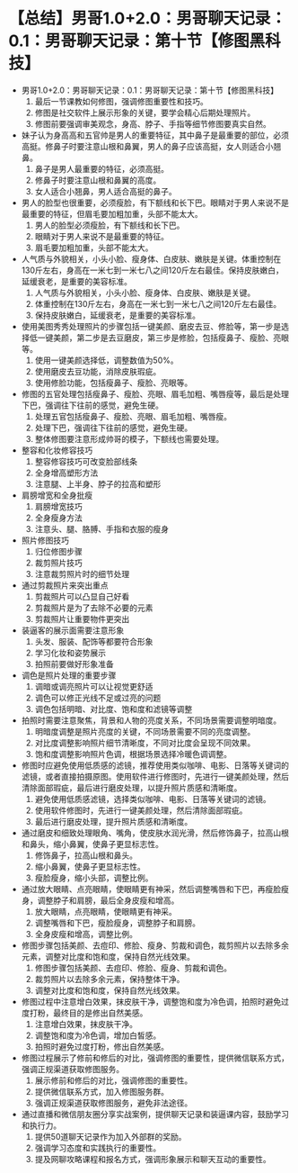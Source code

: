 # 【总结】男哥1.0+2.0：男哥聊天记录：0.1：男哥聊天记录：第十节【修图黑科技】

-   男哥1.0+2.0：男哥聊天记录：0.1：男哥聊天记录：第十节【修图黑科技】
    1.  最后一节课教如何修图，强调修图重要性和技巧。
    2.  修图是社交软件上展示形象的关键，要学会精心后期处理照片。
    3.  修图前要强调审美观念，身高、脖子、手指等细节修图要真实自然。
-   妹子认为身高高和五官帅是男人的重要特征，其中鼻子是最重要的部位，必须高挺。修鼻子时要注意山根和鼻翼，男人的鼻子应该高挺，女人则适合小翘鼻。
    1.  鼻子是男人最重要的特征，必须高挺。
    2.  修鼻子时要注意山根和鼻翼的高度。
    3.  女人适合小翘鼻，男人适合高挺的鼻子。
-   男人的脸型也很重要，必须瘦脸，有下额线和长下巴。眼睛对于男人来说不是最重要的特征，但眉毛要加粗加重，头部不能太大。
    1.  男人的脸型必须瘦脸，有下额线和长下巴。
    2.  眼睛对于男人来说不是最重要的特征。
    3.  眉毛要加粗加重，头部不能太大。
-   人气质与外貌相关，小头小脸、瘦身体、白皮肤、嫩肤是关键。体重控制在130斤左右，身高在一米七到一米七八之间120斤左右最佳。保持皮肤嫩白，延缓衰老，是重要的美容标准。
    1.  人气质与外貌相关，小头小脸、瘦身体、白皮肤、嫩肤是关键。
    2.  体重控制在130斤左右，身高在一米七到一米七八之间120斤左右最佳。
    3.  保持皮肤嫩白，延缓衰老，是重要的美容标准。
-   使用美图秀秀处理照片的步骤包括一键美颜、磨皮去豆、修脸等，第一步是选择低一键美颜，第二步是去豆磨皮，第三步是修脸，包括瘦鼻子、瘦脸、亮眼等。
    1.  使用一键美颜选择低，调整数值为50%。
    2.  使用磨皮去豆功能，消除皮肤瑕疵。
    3.  使用修脸功能，包括瘦鼻子、瘦脸、亮眼等。
-   修图的五官处理包括瘦鼻子、瘦脸、亮眼、眉毛加粗、嘴唇瘦等，最后是处理下巴，强调往下往前的感觉，避免生硬。
    1.  处理五官包括瘦鼻子、瘦脸、亮眼、眉毛加粗、嘴唇瘦。
    2.  处理下巴，强调往下往前的感觉，避免生硬。
    3.  整体修图要注意形成帅哥的模子，下额线也需要处理。
-   整容和化妆修容技巧
    1.  整容修容技巧可改变脸部线条
    2.  全身增高塑形方法
    3.  注意腿、上半身、脖子的拉高和塑形
-   肩膀增宽和全身批瘦
    1.  肩膀增宽技巧
    2.  全身瘦身方法
    3.  注意头、腿、胳膊、手指和衣服的瘦身
-   照片修图技巧
    1.  归位修图步骤
    2.  裁剪照片技巧
    3.  注意裁剪照片时的细节处理
-   通过剪裁照片来突出重点
    1.  剪裁照片可以凸显自己好看
    2.  剪裁照片是为了去除不必要的元素
    3.  剪裁照片让重要物件更突出
-   装逼客的展示面需要注意形象
    1.  头发、服装、配饰等都要符合形象
    2.  学习化妆和姿势展示
    3.  拍照前要做好形象准备
-   调色是照片处理的重要步骤
    1.  调暗或调亮照片可以让视觉更舒适
    2.  调色可以修正光线不足或过亮的问题
    3.  调色包括明暗、对比度、饱和度和滤镜等调整
-   拍照时需要注意聚焦，背景和人物的亮度关系，不同场景需要调整明暗度。
    1.  明暗度调整是照片亮度的关键，不同场景需要不同的亮度调整。
    2.  对比度调整影响照片细节清晰度，不同对比度会呈现不同效果。
    3.  饱和度调整影响照片色调，根据场景选择冷暖色调调整。
-   修图时应避免使用低质感的滤镜，推荐使用类似咖啡、电影、日落等关键词的滤镜，或者直接拍摄原图。使用软件进行修图时，先进行一键美颜处理，然后清除面部瑕疵，最后进行磨皮处理，以提升照片质感和清晰度。
    1.  避免使用低质感滤镜，选择类似咖啡、电影、日落等关键词的滤镜。
    2.  使用软件修图时，先进行一键美颜处理，然后清除面部瑕疵。
    3.  最后进行磨皮处理，提升照片质感和清晰度。
-   通过磨皮和细致处理眼角、嘴角，使皮肤水润光滑，然后修饰鼻子，拉高山根和鼻头，缩小鼻翼，使鼻子更显标志性。
    1.  修饰鼻子，拉高山根和鼻头。
    2.  缩小鼻翼，使鼻子更显标志性。
    3.  瘦脸瘦身，缩小头部，调整比例。
-   通过放大眼睛、点亮眼睛，使眼睛更有神采，然后调整嘴唇和下巴，再瘦脸瘦身，调整脖子和肩膀，最后全身皮瘦和增高。
    1.  放大眼睛，点亮眼睛，使眼睛更有神采。
    2.  调整嘴唇和下巴，瘦脸瘦身，调整脖子和肩膀。
    3.  全身皮瘦和增高，调整比例。
-   修图步骤包括美颜、去痘印、修脸、瘦身、剪裁和调色，裁剪照片以去除多余元素，调整对比度和饱和度，保持自然光线效果。
    1.  修图步骤包括美颜、去痘印、修脸、瘦身、剪裁和调色。
    2.  裁剪照片以去除多余元素，保持整体干净。
    3.  调整对比度和饱和度，保持自然光线效果。
-   修图过程中注意增白效果，抹皮肤干净，调整饱和度为冷色调，拍照时避免过度打粉，最终目的是修出自然美感。
    1.  注意增白效果，抹皮肤干净。
    2.  调整饱和度为冷色调，增加白皙感。
    3.  拍照时避免过度打粉，修出自然美感。
-   修图过程展示了修前和修后的对比，强调修图的重要性，提供微信联系方式，强调正规渠道获取修图服务。
    1.  展示修前和修后的对比，强调修图的重要性。
    2.  提供微信联系方式，加入修图服务群。
    3.  强调正规渠道获取修图服务，避免非法途径。
-   通过直播和微信朋友圈分享实战案例，提供聊天记录和装逼课内容，鼓励学习和执行力。
    1.  提供50道聊天记录作为加入外部群的奖励。
    2.  强调学习态度和实践执行的重要性。
    3.  提及网聊攻略课程和报名方式，强调形象展示和聊天互动的重要性。